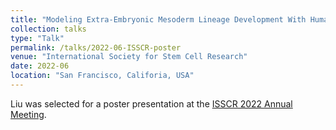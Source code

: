 ```yaml
---
title: "Modeling Extra-Embryonic Mesoderm Lineage Development With Human Induced Pluripotent Stem Cells"
collection: talks
type: "Talk"
permalink: /talks/2022-06-ISSCR-poster
venue: "International Society for Stem Cell Research"
date: 2022-06
location: "San Francisco, Califoria, USA"
---
```


Liu was selected for a poster presentation at the [ISSCR 2022 Annual Meeting](https://engage.isscr.org/ISSCR/ISSCR/Events/Event_Display.aspx?EventKey=AM22).